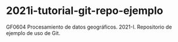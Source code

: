 # 2021i-tutorial-git-repo-ejemplo
GF0604 Procesamiento de datos geográficos. 2021-I. Repositorio de ejemplo de uso de Git.
